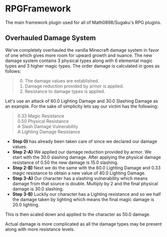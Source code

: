 # RPGFramework
The main framework plugin used for all of Math0898/Sugaku's RPG  plugins.


## Overhauled Damage System 
We've completely overhauled the vanilla Minecraft damage system in favor of one which gives more room for upward growth 
and nuance. The new damage system contains 3 physical types along with 6 elemental magic types and 3 higher magic types. 
The order damage is calculated in goes as follows:

>0) The damage values are established.
>1) Damage reduction provided by armor is applied.
>2) Resistance to damage types is applied.



Let's use an attack of 60.0 Lighting Damage and 30.0 Slashing Damage as an example. For the sake of simplicity lets say 
our victim has the following: 

> 0.33 Magic Resistance <br>
> 0.50 Physical Resistance <br>
> A Slash Damage Vulnerability <br>
> A Lighting Damage Resistance <br>

- __Step 0)__ has already been taken care of since we declared our damage values. <br>
- __Step 2-A)__ We applied our damage reduction provided by armor. We start with the 30.0 slashing damage. After applying the 
physical damage resistance of 0.50 the new damage is 15.0 slashing. <br>
- __Step 2-B)__ Next we do the same with the 60.0 Lighting Damage and 0.33 magic resistance to obtain a new value of 40.0 
Lighting Damage. <br>
- __Step 3-A)__ Our character has a slashing vulnerability which means damage from that source is double. Multiply by 2 and 
the final physical damage is 30.0 slashing. <br>
- __Step 3-B)__ Luckily our character has a Lighting resistance and so we half the damage taken by lighting which means the 
final magic damage is 20.0 lighting. <br>

This is then scaled down and applied to the character as 50.0 damage.


Actual damage is more complicated as all the damage types may be present along with more resistance levels. 